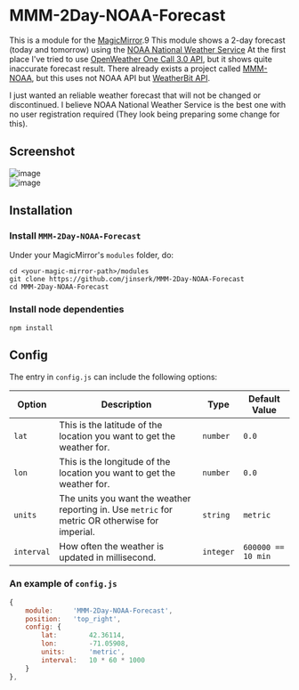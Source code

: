 # MMM-2Day-NOAA-Forecast

This is a module for the [MagicMirror](https://github.com/MichMich/MagicMirror/tree/develop).9
This module shows a 2-day forecast (today and tomorrow) using the [NOAA National Weather Service](https://www.weather.gov/)
At the first place I've tried to use [OpenWeather One Call 3.0 API](https://openweathermap.org/api/one-call-3),
but it shows quite inaccurate forecast result.
There already exists a project called [MMM-NOAA](https://github.com/cowboysdude/MMM-NOAA),
but this uses not NOAA API but [WeatherBit API](https://www.weatherbit.io/api/weather-forecast-api).

I just wanted an reliable weather forecast that will not be changed or discontinued.
I believe NOAA National Weather Service is the best one with no user registration required (They look being preparing some change for this).

## Screenshot
![image](https://github.com/jinserk/MMM-2Day-NOAA-Forecast/assets/823222/af64c0fc-dacb-479e-ae48-5703ce955de9) \
![image](https://github.com/jinserk/MMM-2Day-NOAA-Forecast/assets/823222/d39e42ed-4a63-4008-9487-44f4a64eeac7)

## Installation

### Install `MMM-2Day-NOAA-Forecast`
Under your MagicMirror's `modules` folder, do:
```
cd <your-magic-mirror-path>/modules
git clone https://github.com/jinserk/MMM-2Day-NOAA-Forecast
cd MMM-2Day-NOAA-Forecast
```
### Install node dependenties
```
npm install
```

## Config
The entry in `config.js` can include the following options:

|Option|Description|Type|Default Value|
|---|---|---|---|
|`lat`|This is the latitude of the location you want to get the weather for.|`number`|`0.0`|
|`lon`|This is the longitude of the location you want to get the weather for.|`number`|`0.0`|
|`units`|The units you want the weather reporting in. Use `metric` for metric OR otherwise for imperial.|`string`|`metric`|
|`interval`|How often the weather is updated in millisecond.|`integer`|`600000 == 10 min`|

### An example of `config.js`
```javascript
{
    module:     'MMM-2Day-NOAA-Forecast',
    position:   'top_right',
	config: {
		lat:        42.36114,
		lon:        -71.05908,
		units:      'metric',
		interval:   10 * 60 * 1000
	}
},
```


